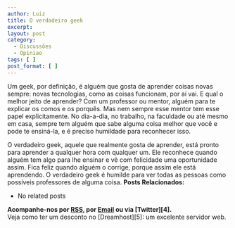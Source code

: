 ```yaml
---
author: Luiz
title: O verdadeiro geek
excerpt:
layout: post
category:
  - Discussões
  - Opiniao
tags: [ ]
post_format: [ ]
---
```

Um geek, por definição, é alguém que gosta de aprender coisas novas sempre: novas tecnologias, como as coisas funcionam, por aí vai. E qual o melhor jeito de aprender? Com um professor ou mentor, alguém para te explicar os comos e os porquês. Mas nem sempre esse mentor tem esse papel explicitamente. No dia-a-dia, no trabalho, na faculdade ou até mesmo em casa, sempre tem alguém que sabe alguma coisa melhor que você e pode te ensiná-la, e é preciso humildade para reconhecer isso.

O verdadeiro geek, aquele que realmente gosta de aprender, está pronto para aprender a qualquer hora com qualquer um. Ele reconhece quando alguém tem algo para lhe ensinar e vê com felicidade uma oportunidade assim. Fica feliz quando alguém o corrige, porque assim ele está aprendendo. O verdadeiro geek é humilde para ver todas as pessoas como possíveis professores de alguma coisa. 
**Posts Relacionados:** 
*   No related posts









**Acompanhe-nos por [ RSS][2], por [Email][3] ou via [Twitter][4].**  
Veja como ter um desconto no [Dreamhost][5]: um excelente servidor web.

 [1]: https://twitter.com/share
 [2]: http://feeds.feedburner.com/VidaGeek
 [3]: http://feedburner.google.com/fb/a/mailverify?uri=VidaGeek&loc=pt_BR


